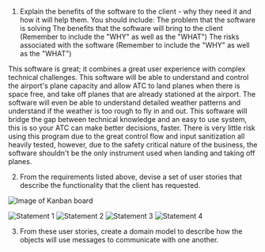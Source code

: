 1.  Explain the benefits of the software to the client - why they need it and how it will help them. You should include:
    The problem that the software is solving
    The benefits that the software will bring to the client (Remember to include the "WHY" as well as the "WHAT")
    The risks associated with the software (Remember to include the "WHY" as well as the "WHAT")

This software is great; it combines a great user experience with complex technical challenges. This software will be able to understand and control the airport's plane capacity and allow ATC to land planes when there is space free, and take off planes that are already stationed at the airport. The software will even be able to understand detailed weather patterns and understand if the weather is too rough to fly in and out. This software will bridge the gap between technical knowledge and an easy to use system, this is so your ATC can make better decisions, faster. There is very little risk using this program due to the great control flow and input sanitization all heavily tested, however, due to the safety critical nature of the business, the software shouldn't be the only instrument used when landing and taking off planes.


2. From the requirements listed above, devise a set of user stories that describe the functionality that the client has requested.

![Image of Kanban board](image.png)

![Statement 1](image-1.png)
![Statement 2](image-2.png)
![Statement 3](image-3.png)
![Statement 4](image-4.png)

3. From these user stories, create a domain model to describe how the objects will use messages to communicate with one another.